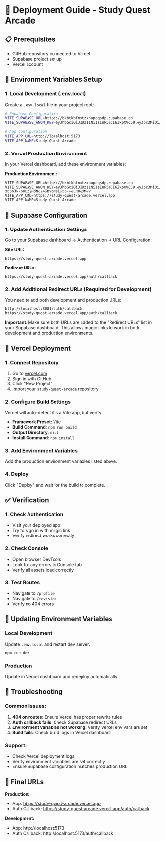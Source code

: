 # 🚀 Deployment Guide - Study Quest Arcade

## 📋 Prerequisites
- GitHub repository connected to Vercel
- Supabase project set up
- Vercel account

## 🔧 Environment Variables Setup

### 1. Local Development (.env.local)
Create a `.env.local` file in your project root:
```bash
# Supabase Configuration
VITE_SUPABASE_URL=https://bkbtkbfnxtzxhupcqsdp.supabase.co
VITE_SUPABASE_ANON_KEY=eyJhbGciOiJIUzI1NiIsInR5cCI6IkpXVCJ9.eyJpc3MiOiJzdXBhYmFzZSIsInJlZiI6ImJrYnRrYmZueHR6eGh1cGNxc2RwIiwicm9sZSI6ImFub24iLCJpYXQiOjE3NTYzNzAyNTEsImV4cCI6MjA3MTk0NjI1MX0.qy2-3E56Jk-6HL2jNBNci4sBYQM9LxS3-yeLR8q3MwY

# App Configuration
VITE_APP_URL=http://localhost:5173
VITE_APP_NAME=Study Quest Arcade
```

### 2. Vercel Production Environment
In your Vercel dashboard, add these environment variables:

**Production Environment:**
```
VITE_SUPABASE_URL=https://bkbtkbfnxtzxhupcqsdp.supabase.co
VITE_SUPABASE_ANON_KEY=eyJhbGciOiJIUzI1NiIsInR5cCI6IkpXVCJ9.eyJpc3MiOiJzdXBhYmFzZSIsInJlZiI6ImJrYnRrYmZueHR6eGh1cGNxc2RwIiwicm9sZSI6ImFub24iLCJpYXQiOjE3NTYzNzAyNTEsImV4cCI6MjA3MTk0NjI1MX0.qy2-3E56Jk-6HL2jNBNci4sBYQM9LxS3-yeLR8q3MwY
VITE_APP_URL=https://study-quest-arcade.vercel.app
VITE_APP_NAME=Study Quest Arcade
```

## 🔐 Supabase Configuration

### 1. Update Authentication Settings
Go to your Supabase dashboard → Authentication → URL Configuration:

**Site URL:**
```
https://study-quest-arcade.vercel.app
```

**Redirect URLs:**
```
https://study-quest-arcade.vercel.app/auth/callback
```

### 2. Add Additional Redirect URLs (Required for Development)
You need to add both development and production URLs:
```
http://localhost:8081/auth/callback
https://study-quest-arcade.vercel.app/auth/callback
```

**Important**: Make sure both URLs are added to the "Redirect URLs" list in your Supabase dashboard. This allows magic links to work in both development and production environments.

## 🚀 Vercel Deployment

### 1. Connect Repository
1. Go to [vercel.com](https://vercel.com)
2. Sign in with GitHub
3. Click "New Project"
4. Import your `study-quest-arcade` repository

### 2. Configure Build Settings
Vercel will auto-detect it's a Vite app, but verify:
- **Framework Preset**: Vite
- **Build Command**: `npm run build`
- **Output Directory**: `dist`
- **Install Command**: `npm install`

### 3. Add Environment Variables
Add the production environment variables listed above.

### 4. Deploy
Click "Deploy" and wait for the build to complete.

## ✅ Verification

### 1. Check Authentication
- Visit your deployed app
- Try to sign in with magic link
- Verify redirect works correctly

### 2. Check Console
- Open browser DevTools
- Look for any errors in Console tab
- Verify all assets load correctly

### 3. Test Routes
- Navigate to `/profile`
- Navigate to `/revision`
- Verify no 404 errors

## 🔄 Updating Environment Variables

### Local Development
Update `.env.local` and restart dev server:
```bash
npm run dev
```

### Production
Update in Vercel dashboard and redeploy automatically.

## 🐛 Troubleshooting

### Common Issues:
1. **404 on routes**: Ensure Vercel has proper rewrite rules
2. **Auth callback fails**: Check Supabase redirect URLs
3. **Environment variables not working**: Verify Vercel env vars are set
4. **Build fails**: Check build logs in Vercel dashboard

### Support:
- Check Vercel deployment logs
- Verify environment variables are set correctly
- Ensure Supabase configuration matches production URL

## 📱 Final URLs

**Production:**
- App: https://study-quest-arcade.vercel.app
- Auth Callback: https://study-quest-arcade.vercel.app/auth/callback

**Development:**
- App: http://localhost:5173
- Auth Callback: http://localhost:5173/auth/callback
